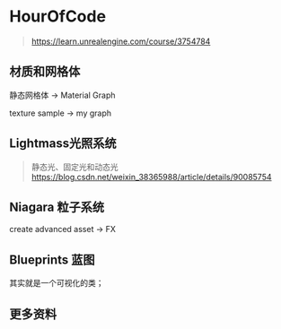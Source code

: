 # HourOfCode

> https://learn.unrealengine.com/course/3754784


## 材质和网格体

静态网格体 -> Material Graph

texture sample ->  my graph


## Lightmass光照系统

> 静态光、固定光和动态光
> https://blog.csdn.net/weixin_38365988/article/details/90085754



## Niagara 粒子系统

create advanced asset -> FX


## Blueprints 蓝图

其实就是一个可视化的类；


## 更多资料


